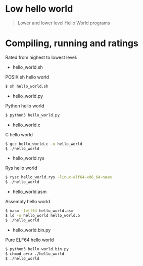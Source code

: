 # Low hello world

> Lower and lower level Hello World programs

# Compiling, running and ratings

Rated from highest to lowest level:

- hello_world.sh

POSIX sh hello world

```bash
$ sh hello_world.sh
```

- hello_world.py

Python hello world

```bash
$ python3 hello_world.py
```

- hello_world.c

C hello world

```bash
$ gcc hello_world.c -o hello_world
$ ./hello_world
```

- hello_world.rys

Rys hello world

```bash
$ rysc hello_world.rys -linux-elf64-x86_64-nasm
$ ./hello_world
```

- hello_world.asm

Assembly hello world

```bash
$ nasm -felf64 hello_world.asm
$ ld -o hello_world hello_world.o   
$ ./hello_world
```

- hello_world.bin.py

Pure ELF64 hello world

```bash
$ python3 hello_world.bin.py
$ chmod a+rx ./hello_world
$ ./hello_world
```

